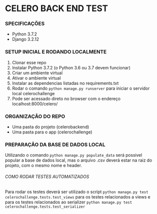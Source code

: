# CELERO BACK END TEST

### SPECIFICAÇÕES

- Python 3.7.2
- Django 3.2.12

### SETUP INICIAL E RODANDO LOCALMENTE

1. Clonar esse repo
2. Instalar Python 3.7.2 (o Python 3.6 ou 3.7 devem funcionar)
3. Criar um ambiente virtual
4. Ativar o ambiente virtual
5. Instalar as dependencias listadas no requirements.txt
6. Rodar o comando `python manage.py runserver` para iniciar o servidor local celerochallenge
7. Pode ser acessado direto no browser com o endereço localhost:8000/celero/

### ORGANIZAÇÃO DO REPO

- Uma pasta do projeto (celerobackend)
- Uma pasta para o app (celerochallenge)

### PREPARAÇÃO DA BASE DE DADOS LOCAL 

Utilizando o comando `python manage.py populate_data` será possivel popular a base de dados local, mas o arquivo .csv deverá estar na raiz do
projeto, com o mesmo nome e header.

###### COMO RODAR TESTES AUTOMATIZADOS

Para rodar os testes deverá ser utilizado o script `python manage.py test celerochallenge.tests.test_views` para os testes relacionados a views
e para os testes relacionados ao serializer `python manage.py test celerochallenge.tests.test_serializer`
